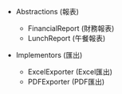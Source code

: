 ﻿- Abstractions (報表)
    - FinancialReport (財務報表)
    - LunchReport (午餐報表)

- Implementors (匯出)
    - ExcelExporter (Excel匯出)
    - PDFExporter (PDF匯出)
